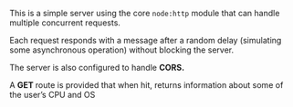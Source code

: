 <p>This is a simple server using the core <code>node:http</code> module that can handle multiple concurrent requests. </p>

<p>Each request responds with a message after a random delay (simulating some asynchronous operation) without blocking the server.</p>
 
<p>The server is also configured to handle <strong> CORS. </strong> </p>

<p> A <strong> GET </strong> route is provided that when hit, returns information about some of the user’s CPU and OS </p>
